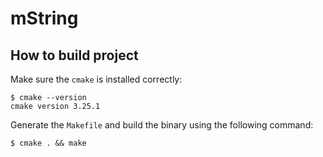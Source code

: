# mString

## How to build project

Make sure the `cmake` is installed correctly:

```
$ cmake --version
cmake version 3.25.1
```

Generate the `Makefile` and build the binary using the following command:
```
$ cmake . && make
```
